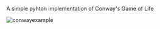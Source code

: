 A simple pyhton implementation of Conway's Game of Life

![conwayexample](https://github.com/ufkkt/Conway/assets/87912263/11bbd8fe-9ec7-4fa2-9238-1b1a5279ee7c)
